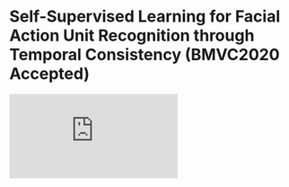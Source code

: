 # Self-Supervised Learning for Facial Action Unit Recognition through Temporal Consistency (BMVC2020 Accepted)

![Image of Overview](https://github.com/intelligent-human-perception-laboratory/temporal-consistency/blob/master/img/overview.pdf)
